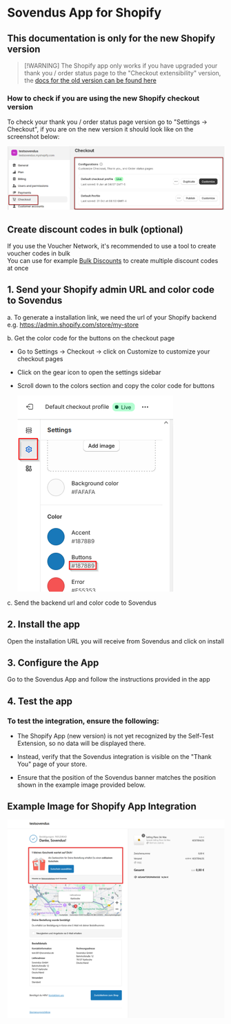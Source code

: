 # Sovendus App for Shopify

## This documentation is only for the new Shopify version
>
> [!WARNING]
> The Shopify app only works if you have upgraded your thank you / order status page to the "Checkout extensibility" version, the [docs for the old version can be found here](https://developer-hub.sovendus.com/Voucher-Network-Checkout-Benefits/Web-Integration/Shopify-Integration-(old-version))

### How to check if you are using the new Shopify checkout version

To check your thank you / order status page version go to "Settings -> Checkout", if you are on the new version it should look like on the screenshot below:

![New Shopify Checkout Version](https://raw.githubusercontent.com/Sovendus-GmbH/Sovendus-Voucher-Network-and-Checkout-Benefits-App-for-Shopify/main/new-shopify-checkout-version2.png)

## Create discount codes in bulk (optional)

If you use the Voucher Network, it's recommended to use a tool to create voucher codes in bulk \
You can use for example [Bulk Discounts](https://apps.shopify.com/bulk-discounts) to create multiple discount codes at once

## 1. Send your Shopify admin URL and color code to Sovendus

a. To generate a installation link, we need the url of your Shopify backend e.g. <https://admin.shopify.com/store/my-store>

b. Get the color code for the buttons on the checkout page

- Go to Settings -> Checkout -> click on Customize to customize your checkout pages
- Click on the gear icon to open the settings sidebar
- Scroll down to the colors section and copy the color code for buttons

  ![Get the color code of your checkout buttons](https://raw.githubusercontent.com/Sovendus-GmbH/Sovendus-Voucher-Network-and-Checkout-Benefits-App-for-Shopify/main/color_code.png)

c. Send the backend url and color code to Sovendus

## 2. Install the app

Open the installation URL you will receive from Sovendus and click on install

## 3. Configure the App

Go to the Sovendus App and follow the instructions provided in the app

## 4. Test the app

### To test the integration, ensure the following:

- The Shopify App (new version) is not yet recognized by the Self-Test Extension, so no data will be displayed there.

- Instead, verify that the Sovendus integration is visible on the "Thank You" page of your store.

- Ensure that the position of the Sovendus banner matches the position shown in the example image provided below.

## Example Image for Shopify App Integration

![Shopify-App-image](https://raw.githubusercontent.com/Sovendus-GmbH/Sovendus-Voucher-Network-and-Checkout-Benefits-App-for-Shopify/main/Shopify-App.png)
